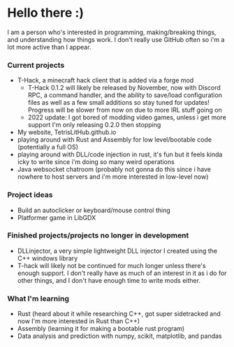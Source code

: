 # Hello there :)

I am a person who's interested in programming, making/breaking things, and understanding how things work.
I don't really use GitHub often so i'm a lot more active than I appear.

### Current projects
- T-Hack, a minecraft hack client that is added via a forge mod
  - T-Hack 0.1.2 will likely be released by November, now with Discord RPC, a command handler, and the ability to save/load configuration files as well as a few small additions so stay tuned for updates! Progress will be slower from now on due to more IRL stuff going on
  - 2022 update: I got bored of modding video games, unless i get more support I'm only releasing 0.2.0 then stopping
- My website, TetrisLitHub.github.io
- playing around with Rust and Assembly for low level/bootable code (potentially a full OS)
- playing around with DLL/code injection in rust, it's fun but it feels kinda icky to write since i'm doing so many weird operations
- Java websocket chatroom (probably not gonna do this since i have nowhere to host servers and i'm more interested in low-level now)

### Project ideas
- Build an autoclicker or keyboard/mouse control thing
- Platformer game in LibGDX

### Finished projects/projects no longer in development
- DLLinjector, a very simple lightweight DLL injector I created using the C++ windows library
- T-hack will likely not be continued for much longer unless there's enough support. I don't really have as much of an interest in it as i do for other things, and I don't have enough time to write mods either.

### What I'm learning
- Rust (heard about it while researching C++, got super sidetracked and now I'm more interested in Rust than C++)
- Assembly (learning it for making a bootable rust program)
- Data analysis and prediction with numpy, scikit, matplotlib, and pandas
